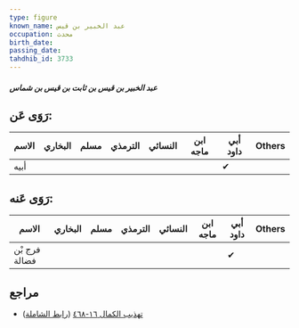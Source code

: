 ```yaml
---
type: figure
known_name: عبد الخبير بن قيس
occupation: محدث
birth_date:
passing_date:
tahdhib_id: 3733
---
```

##### عبد الخبير بن قيس بن ثابت بن قيس بن شماس

## رَوَى عَن:
| الاسم | البخاري | مسلم | الترمذي | النسائي | ابن ماجه | أبي داود | Others |
| ----- | ------- | ---- | ------- | ------- | -------- | -------- | ------ |
| أبيه  |         |      |         |         |          | ✔        |        |
## رَوَى عَنه:
| الاسم         | البخاري | مسلم | الترمذي | النسائي | ابن ماجه | أبي داود | Others |
| ------------- | ------- | ---- | ------- | ------- | -------- | -------- | ------ |
| فرج بْن فضالة |         |      |         |         |          | ✔        |        |
## مراجع
- [تهذيب الكمال ١٦-٤٦٨](obsidian://open?vault=Tahdhib-al-Kamal&file=Figures/٣٧٣٣-عبد%20الخبير%20بن%20قيس%20بن%20ثابت%20بن%20قيس%20بن%20شماس) ([رابط الشاملة](https://shamela.ws/book/3722/8461))